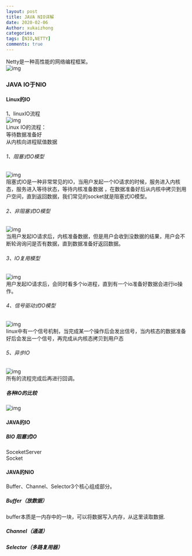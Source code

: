 ```yaml
---
layout: post
title: JAVA NIO详解
date: 2020-02-06
Author: xukaizhong
categories: 
tags: [NIO,NETTY]
comments: true
---
```

Netty是一种高性能的网络编程框架。  
![img](https://xukaizhong188.github.io/HelloProgrammer/images/2020-02-06/1.png)
### JAVA IO于NIO
#### Linux的IO
1、linuxIO流程  
![img](https://xukaizhong188.github.io/HelloProgrammer/images/2020-02-06/2.png)  
Linux IO的流程：  
等待数据准备好  
从内核向进程赋值数据  
###### 1、阻塞式IO模型
 ![img](https://xukaizhong188.github.io/HelloProgrammer/images/2020-02-06/3.png)  
阻塞式IO是一种非常常见的IO，当用户发起一个IO请求的时候，服务进入内核态，服务进入等待状态，等待内核准备数据
，在数据准备好后从内核中拷贝到用户空间，直到返回数据，我们常见的socket就是阻塞式IO模型。
###### 2、非阻塞式IO模型
 ![img](https://xukaizhong188.github.io/HelloProgrammer/images/2020-02-06/4.png)  
当用户发起IO请求后，内核准备数据，但是用户会收到没数据的结果，用户会不断轮询询问是否有数据，直到数据准备好返回数据。
###### 3、IO复用模型
 ![img](https://xukaizhong188.github.io/HelloProgrammer/images/2020-02-06/5.png)  
用户发起IO请求后，会同时看多个io进程，直到有一个io准备好数据会进行io操作。
###### 4、信号驱动式IO模型
 ![img](https://xukaizhong188.github.io/HelloProgrammer/images/2020-02-06/6.png)  
linux中有一个信号机制，当完成某一个操作后会发出信号，当内核态的数据准备好后会发出一个信号，再完成从内核态拷贝到用户态
###### 5、异步IO
 ![img](https://xukaizhong188.github.io/HelloProgrammer/images/2020-02-06/7.png)  
所有的流程完成后再进行回调。  
##### 各种IO的比较
 ![img](https://xukaizhong188.github.io/HelloProgrammer/images/2020-02-06/8.png)  
#### JAVA的IO
##### BIO 阻塞式IO
SoceketServer  
Socket
#### JAVA的NIO
Buffer、Channel、Selector3个核心组成部分。
##### Buffer（放数据） 
 buffer本质是一内存中的一块，可以将数据写入内存，从这里读取数据.
 
##### Channel（通道）
##### Selector（多路复用器）